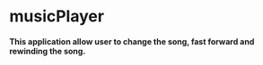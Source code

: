 # musicPlayer

#### This application allow user to change the song, fast forward and rewinding the song.
